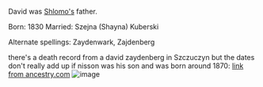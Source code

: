 David was [Shlomo's](https://github.com/Shayac/genealogy/blob/main/%D7%A9%D7%9C%D7%9E%D7%94%20%D7%9B%D7%94%D7%9F.md) father. 

Born: 1830
Married: Szejna (Shayna) Kuberski

Alternate spellings: Zaydenwark, Zajdenberg

there's a death record from a david zaydenberg in Szczuczyn but the dates don't really add up if nisson was his son and was born around 1870: [link from ancestry.com](https://search.ancestrylibrary.com/cgi-bin/sse.dll?indiv=1&dbid=1372&h=16017&tid=&pid=&queryId=026ec5af8de9537e964040056a72dc0e&usePUB=true&_phsrc=oXr104&_phstart=successSource)
![image](https://user-images.githubusercontent.com/6341114/114318077-4029e400-9ad9-11eb-89ac-9847ce775327.png)

